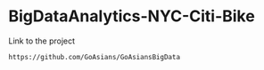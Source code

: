 # BigDataAnalytics-NYC-Citi-Bike

Link to the project

```https://github.com/GoAsians/GoAsiansBigData```
